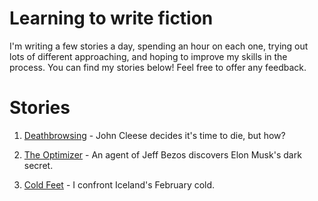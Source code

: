# Learning to write fiction

I'm writing a few stories a day, spending an hour on each one, trying out lots of different approaching, and hoping to improve my skills in the process. You can find my stories below! Feel free to offer any feedback. 

# Stories

1. [Deathbrowsing](stories/01-deathbrowsing.md) - John Cleese decides it's time to die, but how?

2. [The Optimizer](stories/02-the-optimizer.md) - An agent of Jeff Bezos discovers Elon Musk's dark secret. 

3. [Cold Feet](03-cold-feet.md) - I confront Iceland's February cold. 